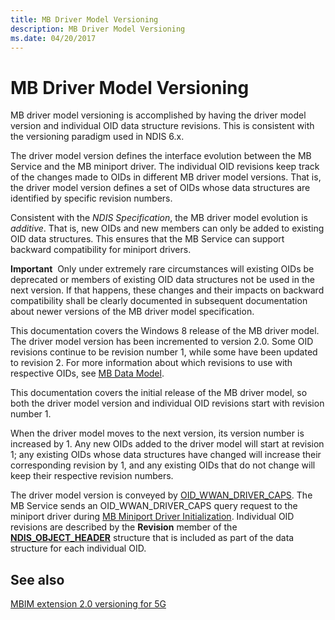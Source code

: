 ```yaml
---
title: MB Driver Model Versioning
description: MB Driver Model Versioning
ms.date: 04/20/2017
---
```


# MB Driver Model Versioning


MB driver model versioning is accomplished by having the driver model version and individual OID data structure revisions. This is consistent with the versioning paradigm used in NDIS 6.x.

The driver model version defines the interface evolution between the MB Service and the MB miniport driver. The individual OID revisions keep track of the changes made to OIDs in different MB driver model versions. That is, the driver model version defines a set of OIDs whose data structures are identified by specific revision numbers.

Consistent with the *NDIS Specification*, the MB driver model evolution is *additive*. That is, new OIDs and new members can only be added to existing OID data structures. This ensures that the MB Service can support backward compatibility for miniport drivers.

**Important**  Only under extremely rare circumstances will existing OIDs be deprecated or members of existing OID data structures not be used in the next version. If that happens, these changes and their impacts on backward compatibility shall be clearly documented in subsequent documentation about newer versions of the MB driver model specification.

 

This documentation covers the Windows 8 release of the MB driver model. The driver model version has been incremented to version 2.0. Some OID revisions continue to be revision number 1, while some have been updated to revision 2. For more information about which revisions to use with respective OIDs, see [MB Data Model](mb-data-model.md).

This documentation covers the initial release of the MB driver model, so both the driver model version and individual OID revisions start with revision number 1.

When the driver model moves to the next version, its version number is increased by 1. Any new OIDs added to the driver model will start at revision 1; any existing OIDs whose data structures have changed will increase their corresponding revision by 1, and any existing OIDs that do not change will keep their respective revision numbers.

The driver model version is conveyed by [OID\_WWAN\_DRIVER\_CAPS](./oid-wwan-driver-caps.md). The MB Service sends an OID\_WWAN\_DRIVER\_CAPS query request to the miniport driver during [MB Miniport Driver Initialization](mb-device-readiness.md#mb-miniport-driver-initialization). Individual OID revisions are described by the **Revision** member of the [**NDIS\_OBJECT\_HEADER**](/windows-hardware/drivers/ddi/ntddndis/ns-ntddndis-_ndis_object_header) structure that is included as part of the data structure for each individual OID.

## See also
[MBIM extension 2.0 versioning for 5G](./mb-5g-operations-overview.md)
